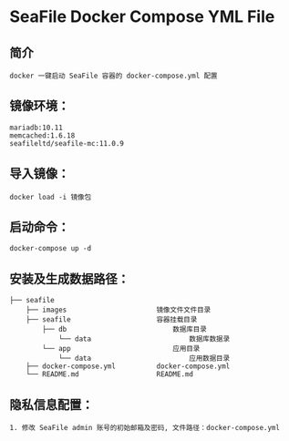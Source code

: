 # SeaFile Docker Compose YML File


## 简介
    docker 一键启动 SeaFile 容器的 docker-compose.yml 配置


## 镜像环境：
	mariadb:10.11
	memcached:1.6.18
	seafileltd/seafile-mc:11.0.9


## 导入镜像：
	docker load -i 镜像包


## 启动命令：
	docker-compose up -d


## 安装及生成数据路径：
    ├── seafile 
        ├── images                      镜像文件文件目录
        ├── seafile                     容器挂载目录
            ├── db                      	数据库目录
                └── data                   		数据库数据录
            └── app                        	应用目录
                └── data                   		应用数据目录
        ├── docker-compose.yml          docker-compose.yml
        └── README.md                   README.md


## 隐私信息配置：
	1. 修改 SeaFile admin 账号的初始邮箱及密码, 文件路径：docker-compose.yml



